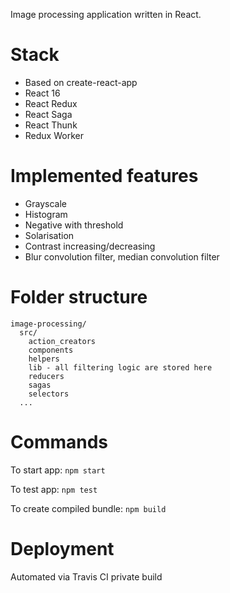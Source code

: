 Image processing application written in React.

# Stack
* Based on create-react-app
* React 16
* React Redux
* React Saga
* React Thunk
* Redux Worker

# Implemented features
* Grayscale
* Histogram
* Negative with threshold
* Solarisation
* Contrast increasing/decreasing
* Blur convolution filter, median convolution filter

# Folder structure
```
image-processing/
  src/
    action_creators
    components
    helpers
    lib - all filtering logic are stored here
    reducers
    sagas
    selectors
  ...
```

# Commands
To start app:
```npm start```

To test app:
```npm test```

To create compiled bundle:
```npm build```

# Deployment
Automated via Travis CI private build

